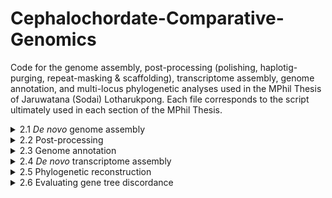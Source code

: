 # Cephalochordate-Comparative-Genomics
Code for the genome assembly, post-processing (polishing, haplotig-purging, repeat-masking & scaffolding), transcriptome assembly, genome annotation, and multi-locus phylogenetic analyses used in the MPhil Thesis of Jaruwatana (Sodai) Lotharukpong.
Each file corresponds to the script ultimately used in each section of the MPhil Thesis.


<details>
  <summary>2.1 <em>De novo</em> genome assembly</summary>
  
  * Pre-assembly analysis
  * Hybrid assembly of *Asymmetron* & *Epigonichthys*
  * Long-read assembly of *B. lanceolatum* (North Sea)
</details>

<details>
  <summary>2.2 Post-processing</summary>
  
  * Short-read polishing of *Asymmetron* & *Epigonichthys* and long-read polishing of *B. lanceolatum* (North Sea)
  * Haplotig-purging of *Asymmetron*, *Epigonichthys* & *B. lanceolatum* (North Sea)
  * Repeat-masking of *Asymmetron*, *Epigonichthys* & *B. lanceolatum* (North Sea)
  * RNA-scaffolding of *Asymmetron*, *Epigonichthys* & *B. lanceolatum* (North Sea)
</details>

<details>
  <summary>2.3 Genome annotation</summary>
  
  * BRAKER annotation of *Asymmetron*, *Epigonichthys* & *Branchiostoma* and BRAKER re-annotation of *B. lanceolatum* (from Marlétaz et al. 2018)
  * Proteome extraction
</details>

<details>
  <summary>2.4 <em>De novo</em> transcriptome assembly</summary>
  
  * Transcriptome assembly of *B. lanceolatum* (from Banyuls-sur-Mer; RNA-seq data courtesy of Dr. Benito-Gutiérrez)
  * Transcriptome assembly of *A. lucayanum* (from Yue et al. 2014)  
</details>

<details>
  <summary>2.5 Phylogenetic reconstruction</summary>
  
  * Isoform filtering
  * Orthogroup inference
  * Visualisation of protein clusters
  * Filtering orthogroup
  * Gene tree pruning
  * Quartet-based ASTRAL analysis
  * Concatenation-based IQTREE analysis
</details>

<details>
  <summary>2.6 Evaluating gene tree discordance</summary>
  
  * Calculating quartet-based internode certainty
  * Visualising of gene tree discordance
  * Polytomy analysis
  * Analysis of the super-matrix (saturation, treeness/RCV)
  * Partition analysis
</details>
